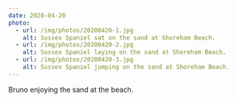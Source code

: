 ```yaml
---
date: 2020-04-20
photo:
  - url: /img/photos/20200420-1.jpg
    alt: Sussex Spaniel sat on the sand at Shoreham Beach.
  - url: /img/photos/20200420-2.jpg
    alt: Sussex Spaniel laying on the sand at Shoreham Beach.
  - url: /img/photos/20200420-3.jpg
    alt: Sussex Spaniel jumping on the sand at Shoreham Beach.
---
```


Bruno enjoying the sand at the beach.
